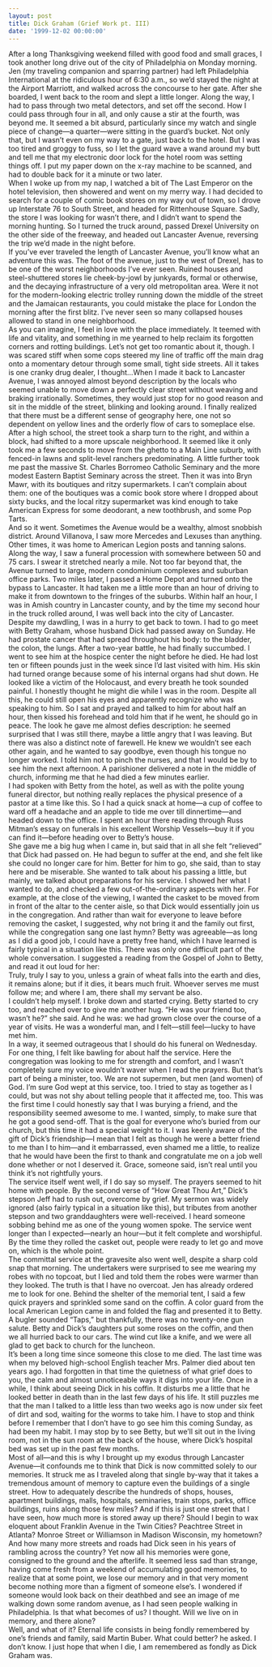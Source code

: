 ```yaml
---
layout: post
title: Dick Graham (Grief Work pt. III)
date: '1999-12-02 00:00:00'
---
```



After a long Thanksgiving weekend filled with good food and small graces, I took another long drive out of the city of Philadelphia on Monday morning. Jen (my traveling companion and sparring partner) had left Philadelphia International at the ridiculous hour of 6:30 a.m., so we’d stayed the night at the Airport Marriott, and walked across the concourse to her gate. After she boarded, I went back to the room and slept a little longer. Along the way, I had to pass through two metal detectors, and set off the second. How I could pass through four in all, and only cause a stir at the fourth, was beyond me. It seemed a bit absurd, particularly since my watch and single piece of change—a quarter—were sitting in the guard’s bucket. Not only that, but I wasn’t even on my way to a gate, just back to the hotel. But I was too tired and groggy to fuss, so I let the guard wave a wand around my butt and tell me that my electronic door lock for the hotel room was setting things off. I put my paper down on the x-ray machine to be scanned, and had to double back for it a minute or two later.  
 When I woke up from my nap, I watched a bit of The Last Emperor on the hotel television, then showered and went on my merry way. I had decided to search for a couple of comic book stores on my way out of town, so I drove up Interstate 76 to South Street, and headed for Rittenhouse Square. Sadly, the store I was looking for wasn’t there, and I didn’t want to spend the morning hunting. So I turned the truck around, passed Drexel University on the other side of the freeway, and headed out Lancaster Avenue, reversing the trip we’d made in the night before.  
 If you’ve ever traveled the length of Lancaster Avenue, you’ll know what an adventure this was. The foot of the avenue, just to the west of Drexel, has to be one of the worst neighborhoods I’ve ever seen. Ruined houses and steel-shuttered stores lie cheek-by-jowl by junkyards, formal or otherwise, and the decaying infrastructure of a very old metropolitan area. Were it not for the modern-looking electric trolley running down the middle of the street and the Jamaican restaurants, you could mistake the place for London the morning after the first blitz. I’ve never seen so many collapsed houses allowed to stand in one neighborhood.   
 As you can imagine, I feel in love with the place immediately. It teemed with life and vitality, and something in me yearned to help reclaim its forgotten corners and rotting buildings. Let’s not get too romantic about it, though. I was scared stiff when some cops steered my line of traffic off the main drag onto a momentary detour through some small, tight side streets. All it takes is one cranky drug dealer, I thought…When I made it back to Lancaster Avenue, I was annoyed almost beyond description by the locals who seemed unable to move down a perfectly clear street without weaving and braking irrationally. Sometimes, they would just stop for no good reason and sit in the middle of the street, blinking and looking around. I finally realized that there must be a different sense of geography here, one not so dependent on yellow lines and the orderly flow of cars to someplace else.  
 After a high school, the street took a sharp turn to the right, and within a block, had shifted to a more upscale neighborhood. It seemed like it only took me a few seconds to move from the ghetto to a Main Line suburb, with fenced-in lawns and split-level ranchers predominating. A little further took me past the massive St. Charles Borromeo Catholic Seminary and the more modest Eastern Baptist Seminary across the street. Then it was into Bryn Mawr, with its boutiques and ritzy supermarkets. I can’t complain about them: one of the boutiques was a comic book store where I dropped about sixty bucks, and the local ritzy supermarket was kind enough to take American Express for some deodorant, a new toothbrush, and some Pop Tarts.  
 And so it went. Sometimes the Avenue would be a wealthy, almost snobbish district. Around Villanova, I saw more Mercedes and Lexuses than anything. Other times, it was home to American Legion posts and tanning salons. Along the way, I saw a funeral procession with somewhere between 50 and 75 cars. I swear it stretched nearly a mile. Not too far beyond that, the Avenue turned to large, modern condominium complexes and suburban office parks. Two miles later, I passed a Home Depot and turned onto the bypass to Lancaster. It had taken me a little more than an hour of driving to make it from downtown to the fringes of the suburbs. Within half an hour, I was in Amish country in Lancaster county, and by the time my second hour in the truck rolled around, I was well back into the city of Lancaster.  
 Despite my dawdling, I was in a hurry to get back to town. I had to go meet with Betty Graham, whose husband Dick had passed away on Sunday. He had prostate cancer that had spread throughout his body: to the bladder, the colon, the lungs. After a two-year battle, he had finally succumbed. I went to see him at the hospice center the night before he died. He had lost ten or fifteen pounds just in the week since I’d last visited with him. His skin had turned orange because some of his internal organs had shut down. He looked like a victim of the Holocaust, and every breath he took sounded painful. I honestly thought he might die while I was in the room. Despite all this, he could still open his eyes and apparently recognize who was speaking to him. So I sat and prayed and talked to him for about half an hour, then kissed his forehead and told him that if he went, he should go in peace. The look he gave me almost defies description: he seemed surprised that I was still there, maybe a little angry that I was leaving. But there was also a distinct note of farewell. He knew we wouldn’t see each other again, and he wanted to say goodbye, even though his tongue no longer worked. I told him not to pinch the nurses, and that I would be by to see him the next afternoon. A parishioner delivered a note in the middle of church, informing me that he had died a few minutes earlier.  
 I had spoken with Betty from the hotel, as well as with the polite young funeral director, but nothing really replaces the physical presence of a pastor at a time like this. So I had a quick snack at home—a cup of coffee to ward off a headache and an apple to tide me over till dinnertime—and headed down to the office. I spent an hour there reading through Russ Mitman’s essay on funerals in his excellent Worship Vessels—buy it if you can find it—before heading over to Betty’s house.  
 She gave me a big hug when I came in, but said that in all she felt “relieved” that Dick had passed on. He had begun to suffer at the end, and she felt like she could no longer care for him. Better for him to go, she said, than to stay here and be miserable. She wanted to talk about his passing a little, but mainly, we talked about preparations for his service. I showed her what I wanted to do, and checked a few out-of-the-ordinary aspects with her. For example, at the close of the viewing, I wanted the casket to be moved from in front of the altar to the center aisle, so that Dick would essentially join us in the congregation. And rather than wait for everyone to leave before removing the casket, I suggested, why not bring it and the family out first, while the congregation sang one last hymn? Betty was agreeable—as long as I did a good job, I could have a pretty free hand, which I have learned is fairly typical in a situation like this. There was only one difficult part of the whole conversation. I suggested a reading from the Gospel of John to Betty, and read it out loud for her:  
Truly, truly I say to you, unless a grain of wheat falls into the earth and dies, it remains alone; but if it dies, it bears much fruit. Whoever serves me must follow me; and where I am, there shall my servant be also.  
I couldn’t help myself. I broke down and started crying. Betty started to cry too, and reached over to give me another hug. “He was your friend too, wasn’t he?” she said. And he was: we had grown close over the course of a year of visits. He was a wonderful man, and I felt—still feel—lucky to have met him.   
 In a way, it seemed outrageous that I should do his funeral on Wednesday. For one thing, I felt like bawling for about half the service. Here the congregation was looking to me for strength and comfort, and I wasn’t completely sure my voice wouldn’t waver when I read the prayers. But that’s part of being a minister, too. We are not supermen, but men (and women) of God. I’m sure God wept at this service, too. I tried to stay as together as I could, but was not shy about telling people that it affected me, too. This was the first time I could honestly say that I was burying a friend, and the responsibility seemed awesome to me. I wanted, simply, to make sure that he got a good send-off. That is the goal for everyone who’s buried from our church, but this time it had a special weight to it. I was keenly aware of the gift of Dick’s friendship—I mean that I felt as though he were a better friend to me than I to him—and it embarrassed, even shamed me a little, to realize that he would have been the first to thank and congratulate me on a job well done whether or not I deserved it. Grace, someone said, isn’t real until you think it’s not rightfully yours.  
 The service itself went well, if I do say so myself. The prayers seemed to hit home with people. By the second verse of “How Great Thou Art,” Dick’s stepson Jeff had to rush out, overcome by grief. My sermon was widely ignored (also fairly typical in a situation like this), but tributes from another stepson and two granddaughters were well-received. I heard someone sobbing behind me as one of the young women spoke. The service went longer than I expected—nearly an hour—but it felt complete and worshipful. By the time they rolled the casket out, people were ready to let go and move on, which is the whole point.   
 The committal service at the gravesite also went well, despite a sharp cold snap that morning. The undertakers were surprised to see me wearing my robes with no topcoat, but I lied and told them the robes were warmer than they looked. The truth is that I have no overcoat. Jen has already ordered me to look for one. Behind the shelter of the memorial tent, I said a few quick prayers and sprinkled some sand on the coffin. A color guard from the local American Legion came in and folded the flag and presented it to Betty. A bugler sounded “Taps,” but thankfully, there was no twenty-one gun salute. Betty and Dick’s daughters put some roses on the coffin, and then we all hurried back to our cars. The wind cut like a knife, and we were all glad to get back to church for the luncheon.  
 It’s been a long time since someone this close to me died. The last time was when my beloved high-school English teacher Mrs. Palmer died about ten years ago. I had forgotten in that time the quietness of what grief does to you, the calm and almost unnoticeable ways it digs into your life. Once in a while, I think about seeing Dick in his coffin. It disturbs me a little that he looked better in death than in the last few days of his life. It still puzzles me that the man I talked to a little less than two weeks ago is now under six feet of dirt and sod, waiting for the worms to take him. I have to stop and think before I remember that I don’t have to go see him this coming Sunday, as had been my habit. I may stop by to see Betty, but we’ll sit out in the living room, not in the sun room at the back of the house, where Dick’s hospital bed was set up in the past few months.  
 Most of all—and this is why I brought up my exodus through Lancaster Avenue—it confounds me to think that Dick is now committed solely to our memories. It struck me as I traveled along that single by-way that it takes a tremendous amount of memory to capture even the buildings of a single street. How to adequately describe the hundreds of shops, houses, apartment buildings, malls, hospitals, seminaries, train stops, parks, office buildings, ruins along those few miles? And if this is just one street that I have seen, how much more is stored away up there? Should I begin to wax eloquent about Franklin Avenue in the Twin Cities? Peachtree Street in Atlanta? Monroe Street or Williamson in Madison Wisconsin, my hometown? And how many more streets and roads had Dick seen in his years of rambling across the country? Yet now all his memories were gone, consigned to the ground and the afterlife. It seemed less sad than strange, having come fresh from a weekend of accumulating good memories, to realize that at some point, we lose our memory and in that very moment become nothing more than a figment of someone else’s. I wondered if someone would look back on their deathbed and see an image of me walking down some random avenue, as I had seen people walking in Philadelphia. Is that what becomes of us? I thought. Will we live on in memory, and there alone?  
 Well, and what of it? Eternal life consists in being fondly remembered by one’s friends and family, said Martin Buber. What could better? he asked. I don’t know. I just hope that when I die, I am remembered as fondly as Dick Graham was.


